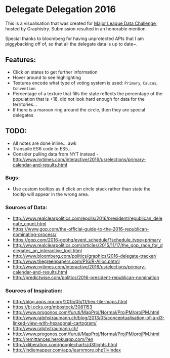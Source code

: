 # Delegate Delegation 2016
This is a visualisation that was created for [Major League Data Challenge](http://www.majorleaguedatachallenge.com/), hosted by Graphistry. Submission resulted in an honorable mention.

Special thanks to bloomberg for having unprotected APIs that I am piggybacking off of, so that all the delegate data is up to date~.

## Features:
* Click on states to get further information
* Hover around to see highlighting
* Textures encode what type of voting system is used: `Primary`, `Caucus`, `Convention`
* Percentage of a texture that fills the state reflects the percentage of the population that is +18, did not look hard enough for data for the territories...
* If there is a maroon ring around the circle, then they are special delegates


## TODO:
* All notes are done inline... awk
* Transpile ES6 code to ES5...
* Consider pulling data from NYT instead - http://www.nytimes.com/interactive/2016/us/elections/primary-calendar-and-results.html

### Bugs:
* Use custom tooltips as if click on circle stack rather than state the tooltip will appear in the wrong area.

### Sources of Data:
* http://www.realclearpolitics.com/epolls/2016/president/republican_delegate_count.html
* https://www.gop.com/the-official-guide-to-the-2016-republican-nominating-process/
* https://gop.com/2016-gophq/event_schedule/?schedule_type=primary
* http://www.realclearpolitics.com/articles/2015/11/17/the_gop_race_for_delegates_an_interactive_tool.html
* http://www.bloomberg.com/politics/graphics/2016-delegate-tracker/
* http://www.thegreenpapers.com/P16/R-Alloc.phtml
* http://www.nytimes.com/interactive/2016/us/elections/primary-calendar-and-results.html
* http://predictwise.com/politics/2016-president-republican-nomination

### Sources of Inspiration:
* http://blog.apps.npr.org/2015/05/11/hex-tile-maps.html
* https://bl.ocks.org/mbostock/3081153
* http://www.progonos.com/furuti/MapProj/Normal/ProjPM/projPM.html
* http://www.ralphstraumann.ch/blog/2013/05/conceptualisation-of-a-d3-linked-view-with-hexagonal-cartogram/
* http://www.ralphstraumann.ch/
* http://www.progonos.com/furuti/MapProj/Normal/ProjPM/projPM.html
* http://remittances.herokuapp.com/?en
* http://xliberation.com/googlecharts/d3flights.html
* http://indiemapper.com/app/learnmore.php?l=index
